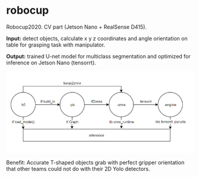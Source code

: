 # robocup
Robocup2020. CV part (Jetson Nano + RealSense D415).

**Input:** detect objects, calculate x y z coordinates and angle orientation on table for grasping task with manipulator. 

**Output:** trained U-net model for multiclass segmentation and optimized for inference on Jetson Nano (tensorrt).

<img src="docs/jetson_nano_inference.PNG">

Benefit: Accurate T-shaped objects grab with perfect gripper orientation that other teams could not do with their 2D Yolo detectors.
